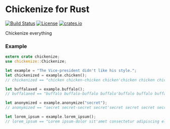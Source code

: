 # Chickenize for Rust
[![Build Status](https://secure.travis-ci.org/dginev/rust-chickenize.png?branch=master)](http://travis-ci.org/dginev/rust-chickenize)
[![License](https://img.shields.io/badge/license-MIT-blue.svg)](https://raw.githubusercontent.com/dginev/rust-chickenize/master/LICENSE)
[![crates.io](https://img.shields.io/crates/v/chickenize.svg)](https://crates.io/crates/chickenize)

Chickenize everything

### Example

```rust
extern crate chickenize;
use chickenize::Chickenize;

let example = "The Vice-president didn't like his style.";
let chickenized = example.chicken();
// chickenized == "chicken chicken-chicken chicken'chicken chicken chicken chicken."

let buffalaxed = example.buffalo();
// buffalaxed == "buffalo buffalo-buffalo buffalo'buffalo buffalo buffalo buffalo."

let anonymized = example.anonymize("secret");
// anonymized == "secret secret-secret secret'secret secret secret secret."

let lorem_ipsum = example.lorem_ipsum();
// lorem_ipsum == "Lorem ipsum-dolor sit'amet consectetur adipiscing elit."
```
